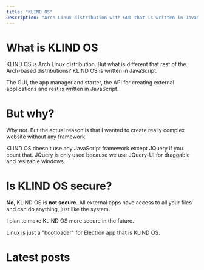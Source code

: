 ```yaml
---
title: "KLIND OS"
Description: "Arch Linux distribution with GUI that is written in JavaScript."
---
```


# What is KLIND OS

KLIND OS is Arch Linux distribution. But what is different that rest of the
Arch-based distributions? KLIND OS is written in JavaScript.

The GUI, the app manager and starter, the API for creating external applications and rest is written in JavaScript.

# But why?

Why not. But the actual reason is that I wanted to create really complex website without any framework.

KLIND OS doesn't use any JavaScript framework except JQuery if you count that.
JQuery is only used because we use JQuery-UI for draggable and resizable windows.

# Is KLIND OS secure?

**No**, KLIND OS is **not secure**. All external apps have access to all your files
and can do anything, just like the system.

I plan to make KLIND OS more secure in the future.

Linux is just a "bootloader" for Electron app that is KLIND OS.

# Latest posts
